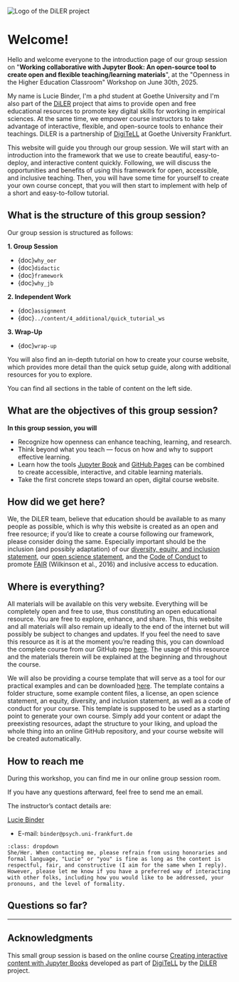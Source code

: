 ![Logo of the DiLER project](../static/logo.png)
# **Welcome!**

Hello and welcome everyone to the introduction page of our group session on "**Working collaborative with Jupyter Book: An open-source tool to create open and flexible teaching/learning materials**", at the "Openness in the Higher Education Classroom" Workshop on June 30th, 2025.  

My name is Lucie Binder, I'm a phd student at Goethe University and I'm also part of the [DiLER](https://diler-digitell.github.io/intro.html) project that aims to provide open and free educational resources to promote key digital skills for working in empirical sciences. At the same time, we empower course instructors to take advantage of interactive, flexible, and open-source tools to enhance their teachings. DiLER is a partnership of [DigiTeLL](https://www.uni-frankfurt.de/106198465/Digital_Teaching_and_Learning_Lab___DigiTeLL) at Goethe University Frankfurt.

This website will guide you through our group session. We will start with an introduction into the framework that we use to create beautiful, easy-to-deploy, and interactive content quickly. Following, we will discuss the opportunities and benefits of using this framework for open, accessible, and inclusive teaching. Then, you will have some time for yourself to create your own course concept, that you will then start to implement with help of a short and easy-to-follow tutorial. 

## What is the structure of this group session?
Our group session is structured as follows: 

**1. Group Session**  
- {doc}`why_oer`  
- {doc}`didactic`
- {doc}`framework`
- {doc}`why_jb`

**2. Independent Work**  
- {doc}`assignment`
- {doc}`../content/4_additional/quick_tutorial_ws`
 
**3. Wrap-Up**
- {doc}`wrap-up`

You will also find an in-depth tutorial on how to create your course website, which provides more detail than the quick setup guide, along with additional resources for you to explore.

You can find all sections in the table of content on the left side. 

## What are the objectives of this group session?

**In this group session, you will**
- Recognize how openness can enhance teaching, learning, and research.
- Think beyond what you teach — focus on how and why to support effective learning.
- Learn how the tools [Jupyter Book](https://jupyterbook.org/en/stable/intro.html) and [GitHub Pages](https://pages.github.com/) can be combined to create accessible, interactive, and citable learning materials.
- Take the first concrete steps toward an open, digital course website.

## How did we get here?
We, the DiLER team, believe that education should be available to as many people as possible, which is why this website is created as an open and free resource; if you’d like to create a course following our framework, please consider doing the same. Especially important should be the inclusion (and possibly adaptation) of our [diversity, equity, and inclusion statement](../resources/dei), our [open science statement](../resources/open_science), and the [Code of Conduct](../resources/CoC) to promote [FAIR](https://www.nature.com/articles/sdata201618) (Wilkinson et al., 2016) and inclusive access to education.
   
## Where is everything?

All materials will be available on this very website. Everything will be completely open and free to use, thus constituting an open educational resource. You are free to explore, enhance, and share. Thus, this website and all materials will also remain up ideally to the end of the internet but will possibly be subject to changes and updates. If you feel the need to save this resource as it is at the moment you’re reading this, you can download the complete course from our GitHub repo [here](https://github.com/luciebinder/ws-openness-2025). The usage of this resource and the materials therein will be explained at the beginning and throughout the course.

We will also be providing a course template that will serve as a tool for our practical examples and can be downloaded [here](https://github.com/luciebinder/course-template-minimal). The template contains a folder structure, some example content files, a license, an open science statement, an equity, diversity, and inclusion statement, as well as a code of conduct for your course. This template is supposed to be used as a starting point to generate your own course. Simply add your content or adapt the preexisting resources, adapt the structure to your liking, and upload the whole thing into an online GitHub repository, and your course website will be created automatically.

## How to reach me

During this workshop, you can find me in our online group session room.

If you have any questions afterward, feel free to send me an email.
 
The instructor’s contact details are:

[Lucie Binder](https://github.com/luciebinder)

- E-mail: `binder@psych.uni-frankfurt.de`

```{admonition} How do we address one another?
:class: dropdown
She/Her. When contacting me, please refrain from using honoraries and formal language, "Lucie" or "you" is fine as long as the content is respectful, fair, and constructive (I aim for the same when I reply).
However, please let me know if you have a preferred way of interacting with other folks, including how you would like to be addressed, your pronouns, and the level of formality.
```

## Questions so far?

----
## Acknowledgments
This small group session is based on the online course [Creating interactive content with Jupyter Books](https://diler-digitell.github.io/tutorial_jupyter_books/general-information/index.html) developed as part of [DigiTeLL](https://www.uni-frankfurt.de/106198465/Digital_Teaching_and_Learning_Lab___DigiTeLL) by the [DiLER](https://diler-digitell.github.io/intro.html) project. 
